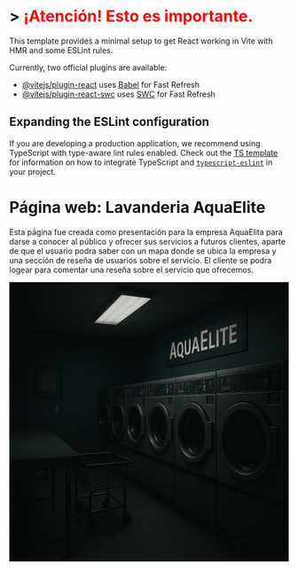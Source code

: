 # > <span style="color:red">¡Atención! Esto es importante.</span>

This template provides a minimal setup to get React working in Vite with HMR and some ESLint rules.

Currently, two official plugins are available:

- [@vitejs/plugin-react](https://github.com/vitejs/vite-plugin-react/blob/main/packages/plugin-react) uses [Babel](https://babeljs.io/) for Fast Refresh
- [@vitejs/plugin-react-swc](https://github.com/vitejs/vite-plugin-react/blob/main/packages/plugin-react-swc) uses [SWC](https://swc.rs/) for Fast Refresh

## Expanding the ESLint configuration

If you are developing a production application, we recommend using TypeScript with type-aware lint rules enabled. Check out the [TS template](https://github.com/vitejs/vite/tree/main/packages/create-vite/template-react-ts) for information on how to integrate TypeScript and [`typescript-eslint`](https://typescript-eslint.io) in your project.


# Página web: Lavanderia AquaElite

Esta página fue creada como presentación para la empresa AquaElita para darse a conocer al público y ofrecer sus servicios a futuros clientes, aparte de que el usuario podra saber con un mapa donde se ubica la empresa y una sección de reseña de usuarios sobre el servicio. El cliente se podra logear para comentar una reseña sobre el servicio que ofrecemos.

![Logo de mi proyecto](/src/assets/image/home.webp)
